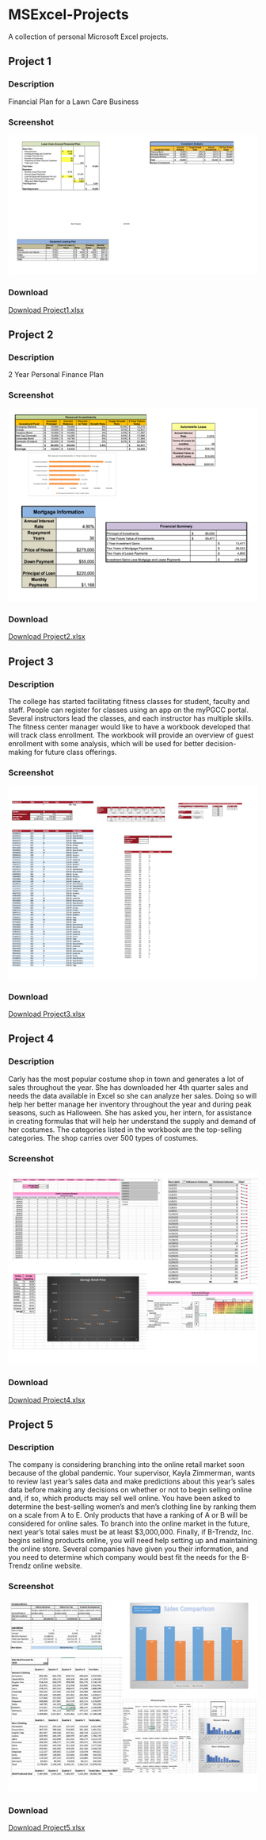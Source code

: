 # MSExcel-Projects
A collection of personal Microsoft Excel projects.

## Project 1

### Description
Financial Plan for a Lawn Care Business

### Screenshot
![Screenshot](/ProjectScreenshots/Project1.png)

### Download
[Download Project1.xlsx](/Project1.xlsx)

## Project 2

### Description
2 Year Personal Finance Plan

### Screenshot
![Screenshot](/ProjectScreenshots/Project2.png)

### Download
[Download Project2.xlsx](/Project2.xlsx)

## Project 3

### Description
The college has started facilitating fitness classes for student, faculty and staff. People can register for classes using an app on the myPGCC portal. Several instructors lead the classes, and each instructor has multiple skills. The fitness center manager would like to have a workbook developed that will track class enrollment. The workbook will provide an overview of guest enrollment with some analysis, which will be used for better decision-making for future class offerings.

### Screenshot
![Screenshot](/ProjectScreenshots/Project3.png)

### Download
[Download Project3.xlsx](/Project3.xlsx)


## Project 4

### Description
Carly has the most popular costume shop in town and generates a lot of sales throughout the year. She has downloaded her 4th quarter sales and needs the data available in Excel so she can analyze her sales. Doing so will help her better manage her inventory throughout the year and during peak seasons, such as Halloween. She has asked you, her intern, for assistance in creating formulas that will help her understand the supply and demand of her costumes. The categories listed in the workbook are the top-selling categories. The shop carries over 500 types of costumes.

### Screenshot
![Screenshot](/ProjectScreenshots/Project4.png)

### Download
[Download Project4.xlsx](/Project4.xlsx)

## Project 5

### Description
The company is considering branching into the online retail market soon because of the global pandemic. Your supervisor, Kayla Zimmerman, wants to review last year’s sales data and make predictions about this year’s sales data before making any decisions on whether or not to begin selling online and, if so, which products may sell well online. You have been asked to determine the best-selling women’s and men’s clothing line by ranking them on a scale from A to E. Only products that have a ranking of A or B will be considered for online sales. To branch into the online market in the future, next year’s total sales must be at least $3,000,000. Finally, if B-Trendz, Inc. begins selling products online, you will need help setting up and maintaining the online store. Several companies have given you their information, and you need to determine which company would best fit the needs for the B-Trendz online website.

### Screenshot
![Screenshot](/ProjectScreenshots/Project5.png)

### Download
[Download Project5.xlsx](/Project5.xlsx)
